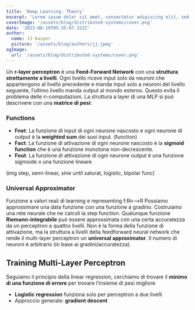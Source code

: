 ```yaml
---
title: 'Deep Learning: Theory'
excerpt: 'Lorem ipsum dolor sit amet, consectetur adipiscing elit, sed do eiusmod tempor incididunt ut labore et dolore magna aliqua. Praesent elementum facilisis leo vel fringilla est ullamcorper eget. At imperdiet dui accumsan sit amet nulla facilities morbi tempus.'
coverImage: '/assets/blog/distributed-systems/cover.png'
date: '2023-06-19T05:35:07.322Z'
author:
  name: JJ Kasper
  picture: '/assets/blog/authors/jj.jpeg'
ogImage:
  url: '/assets/blog/distributed-systems/cover.png'
---
```


Un **r-layer perceptron** è una **Feed-Forward Network** con una **struttura strettamente a livelli**. Ogni livello riceve input solo da neuroni che appartengono al livello precedente e manda input solo a neuroni del livello seguente, l’ultimo livello manda output al mondo esterno. Questo evita il problema delle ri-computazioni. La struttura a layer di una MLP si può descrivere con una **matrice di pesi**: 

### Functions
- **Fnet**: La funzione di input di ogni neurone nascosto e ogni neurone di output è la **weighted sum** dei suoi input. (function)
- **Fact**: La funzione di attivazione di ogni neurone nascosto è la **sigmoid function** che è una funzione monotona non-decrescente.
- **Fout**: La funzione di attivazione di ogni neurone output è una funzione sigmoide o una funzione lineare

(img step, semi-linear, sine until saturat, logistic, bipolar func)

### Universal Approximator
Funzione a valori reali di learning e representing f:Rn—>R
Possiamo approssimare una data funzione con una funzione a gradino.
Costruiamo una rete neurale che ne calcoli la step function.
Qualunque funzione **Riemann-integrabile** può essere approssimata con una certa accuratezza da un perceptron a quattro livelli.
Non è la forma della funzione di attivazione, ma la struttura a livelli della feedforward neural network che rende il multi-layer perceptron un **universal approximator**.
Il numero di neuroni è arbitrario (in base ai gradini/accuratezza).

## Training Multi-Layer Perceptron
Seguiamo il principio della linear regression, cerchiamo di trovare il **minimo di una funzione di errore** per trovare l’insieme di pesi migliore
- **Logistic regression** funziona solo per perceptron a due livelli
- Approccio generale: **gradient descent**

